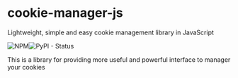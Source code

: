 # cookie-manager-js
Lightweight, simple and easy cookie management library in JavaScript

![NPM](https://img.shields.io/npm/l/express)![PyPI - Status](https://img.shields.io/pypi/status/Django)

This is a library for providing more useful and powerful interface to manager your cookies
